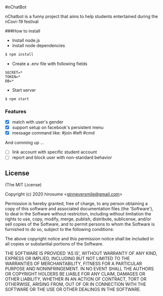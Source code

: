 #nChatBot

nChatbot is a funny project that aims to help students entertained during the nCovi-19 festival

###How to install

- Install node.js
- Install node dependencies
```bash
$ npm install
```
- Create a .env file with following fields
```.dotenv
SECRET=*
TOKEN=*
DB=*
```
- Start server
```bash
$ npm start
``` 

### Features
- [x] match with user's gender
- [x] support setup on facebook's persistent  menu
- [x] message command like: #join #left #cmd

And comming up ...

- [ ] link account with specific student account
- [ ] report and block user with non-standard behavior

## License

(The MIT License)

Copyright (c) 2020 hirosume &lt;ginneversmile@gmail.com&gt;

Permission is hereby granted, free of charge, to any person obtaining
a copy of this software and associated documentation files (the
'Software'), to deal in the Software without restriction, including
without limitation the rights to use, copy, modify, merge, publish,
distribute, sublicense, and/or sell copies of the Software, and to
permit persons to whom the Software is furnished to do so, subject to
the following conditions:

The above copyright notice and this permission notice shall be
included in all copies or substantial portions of the Software.

THE SOFTWARE IS PROVIDED 'AS IS', WITHOUT WARRANTY OF ANY KIND,
EXPRESS OR IMPLIED, INCLUDING BUT NOT LIMITED TO THE WARRANTIES OF
MERCHANTABILITY, FITNESS FOR A PARTICULAR PURPOSE AND NONINFRINGEMENT.
IN NO EVENT SHALL THE AUTHORS OR COPYRIGHT HOLDERS BE LIABLE FOR ANY
CLAIM, DAMAGES OR OTHER LIABILITY, WHETHER IN AN ACTION OF CONTRACT,
TORT OR OTHERWISE, ARISING FROM, OUT OF OR IN CONNECTION WITH THE
SOFTWARE OR THE USE OR OTHER DEALINGS IN THE SOFTWARE.
